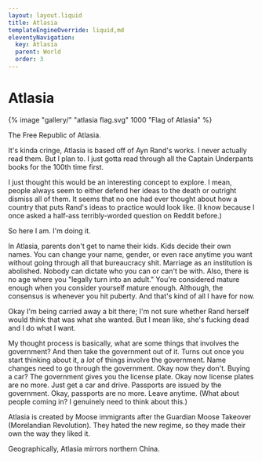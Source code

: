```yaml
---
layout: layout.liquid
title: Atlasia
templateEngineOverride: liquid,md
eleventyNavigation:
  key: Atlasia
  parent: World
  order: 3
---
```


# Atlasia

{% image "gallery/" "atlasia flag.svg" 1000 "Flag of Atlasia" %}

The Free Republic of Atlasia.

It's kinda cringe, Atlasia is based off of Ayn Rand's works. I never actually read them. But I plan to. I just gotta read through all the Captain Underpants books for the 100th time first.

I just thought this would be an interesting concept to explore. I mean, people always seem to either defend her ideas to the death or outright dismiss all of them. It seems that no one had ever thought about how a country that puts Rand's ideas to practice would look like. (I know because I once asked a half-ass terribly-worded question on Reddit before.)

So here I am. I'm doing it.

In Atlasia, parents don't get to name their kids. Kids decide their own names. You can change your name, gender, or even race anytime you want without going through all that bureaucracy shit. Marriage as an institution is abolished. Nobody can dictate who you can or can't be with. Also, there is no age where you "legally turn into an adult." You're considered mature enough when you consider yourself mature enough. Although, the consensus is whenever you hit puberty. And that's kind of all I have for now.

Okay I'm being carried away a bit there; I'm not sure whether Rand herself would think that was what she wanted. But I mean like, she's fucking dead and I do what I want.

My thought process is basically, what are some things that involves the government? And then take the government out of it. Turns out once you start thinking about it, a *lot* of things involve the government. Name changes need to go through the government. Okay now they don't. Buying a car? The government gives you the license plate. Okay now license plates are no more. Just get a car and drive. Passports are issued by the government. Okay, passports are no more. Leave anytime. (What about people coming in? I genuinely need to think about this.)

Atlasia is created by Moose immigrants after the Guardian Moose Takeover (Morelandian Revolution). They hated the new regime, so they made their own the way they liked it.

Geographically, Atlasia mirrors northern China.